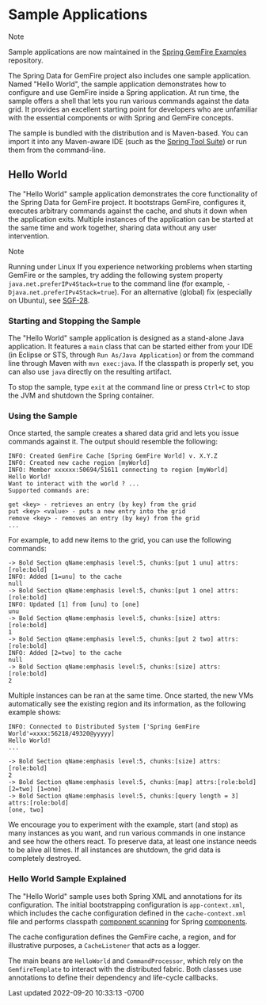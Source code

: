 <div id="header">

# Sample Applications









Note
</div></td>
<td class="content">Sample applications are now maintained in the <a
href="https://github.com/spring-projects/spring-gemfire-examples">Spring
GemFire Examples</a> repository.</td>
</tr>
</tbody>
</table>



The Spring Data for GemFire project also includes one sample application. Named
"Hello World", the sample application demonstrates how to configure and
use GemFire inside a Spring application. At run time, the
sample offers a shell that lets you run various commands against the
data grid. It provides an excellent starting point for developers who
are unfamiliar with the essential components or with Spring and
GemFire concepts.



The sample is bundled with the distribution and is Maven-based. You can
import it into any Maven-aware IDE (such as the [Spring Tool
Suite](https://spring.io/tools/sts)) or run them from the command-line.





## Hello World




The "Hello World" sample application demonstrates the core functionality
of the Spring Data for GemFire project. It bootstraps GemFire, configures
it, executes arbitrary commands against the cache, and shuts it down
when the application exits. Multiple instances of the application can be
started at the same time and work together, sharing data without any
user intervention.




Note
</div></td>
<td class="content"><div class="title">
Running under Linux
If you experience networking problems when starting GemFire or
the samples, try adding the following system property
<code>java.net.preferIPv4Stack=true</code> to the command line (for
example, <code>-Djava.net.preferIPv4Stack=true</code>). For an
alternative (global) fix (especially on Ubuntu), see <a
href="https://jira.spring.io/browse/SGF-28">SGF-28</a>.</td>
</tr>
</tbody>
</table>


<div class="sect2">

### Starting and Stopping the Sample


The "Hello World" sample application is designed as a stand-alone Java
application. It features a `main` class that can be started either from
your IDE (in Eclipse or STS, through `Run As/Java Application`) or from
the command line through Maven with `mvn exec:java`. If the classpath is
properly set, you can also use `java` directly on the resulting
artifact.



To stop the sample, type `exit` at the command line or press `Ctrl+C` to
stop the JVM and shutdown the Spring container.



<div class="sect2">

### Using the Sample


Once started, the sample creates a shared data grid and lets you issue
commands against it. The output should resemble the following:




``` highlight
INFO: Created GemFire Cache [Spring GemFire World] v. X.Y.Z
INFO: Created new cache region [myWorld]
INFO: Member xxxxxx:50694/51611 connecting to region [myWorld]
Hello World!
Want to interact with the world ? ...
Supported commands are:

get <key> - retrieves an entry (by key) from the grid
put <key> <value> - puts a new entry into the grid
remove <key> - removes an entry (by key) from the grid
...
```




For example, to add new items to the grid, you can use the following
commands:




``` highlight
-> Bold Section qName:emphasis level:5, chunks:[put 1 unu] attrs:[role:bold]
INFO: Added [1=unu] to the cache
null
-> Bold Section qName:emphasis level:5, chunks:[put 1 one] attrs:[role:bold]
INFO: Updated [1] from [unu] to [one]
unu
-> Bold Section qName:emphasis level:5, chunks:[size] attrs:[role:bold]
1
-> Bold Section qName:emphasis level:5, chunks:[put 2 two] attrs:[role:bold]
INFO: Added [2=two] to the cache
null
-> Bold Section qName:emphasis level:5, chunks:[size] attrs:[role:bold]
2
```




Multiple instances can be ran at the same time. Once started, the new
VMs automatically see the existing region and its information, as the
following example shows:




``` highlight
INFO: Connected to Distributed System ['Spring GemFire World'=xxxx:56218/49320@yyyyy]
Hello World!
...

-> Bold Section qName:emphasis level:5, chunks:[size] attrs:[role:bold]
2
-> Bold Section qName:emphasis level:5, chunks:[map] attrs:[role:bold]
[2=two] [1=one]
-> Bold Section qName:emphasis level:5, chunks:[query length = 3] attrs:[role:bold]
[one, two]
```




We encourage you to experiment with the example, start (and stop) as
many instances as you want, and run various commands in one instance and
see how the others react. To preserve data, at least one instance needs
to be alive all times. If all instances are shutdown, the grid data is
completely destroyed.



<div class="sect2">

### Hello World Sample Explained


The "Hello World" sample uses both Spring XML and annotations for its
configuration. The initial bootstrapping configuration is
`app-context.xml`, which includes the cache configuration defined in the
`cache-context.xml` file and performs classpath [component
scanning](https://docs.spring.io/spring/docs/current/spring-framework-reference/htmlsingle/#beans-classpath-scanning)
for Spring
[components](https://docs.spring.io/spring/docs/current/spring-framework-reference/htmlsingle/#beans-annotation-config).



The cache configuration defines the GemFire cache, a region,
and for illustrative purposes, a `CacheListener` that acts as a logger.



The main beans are `HelloWorld` and `CommandProcessor`, which rely on
the `GemfireTemplate` to interact with the distributed fabric. Both
classes use annotations to define their dependency and life-cycle
callbacks.






<div id="footer">

<div id="footer-text">

Last updated 2022-09-20 10:33:13 -0700


